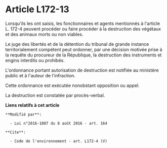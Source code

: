 # Article L172-13

Lorsqu'ils les ont saisis, les fonctionnaires et agents mentionnés à l'article L. 172-4 peuvent procéder ou faire procéder à
la destruction des végétaux et des animaux morts ou non viables. 

Le juge des libertés et de la détention du tribunal de grande instance territorialement compétent peut ordonner, par une
décision motivée prise à la requête du procureur de la République, la destruction des instruments et engins interdits ou
prohibés. 

L'ordonnance portant autorisation de destruction est notifiée au ministère public et à l'auteur de l'infraction. 

Cette ordonnance est exécutée nonobstant opposition ou appel. 

La destruction est constatée par procès-verbal.

**Liens relatifs à cet article**

	**Modifié par**:

	  - Loi n°2016-1087 du 8 août 2016 - art. 164

	**Cite**:

	  - Code de l'environnement - art. L172-4 (V)
